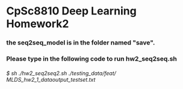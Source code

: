 # CpSc8810 Deep Learning Homework2
### the seq2seq_model is in the folder named "save".
### Please type in the following code to run hw2_seq2seq.sh
###### $ sh ./hw2_seq2seq2.sh ./testing_data/feat/ MLDS_hw2_1_dataoutput_testset.txt
